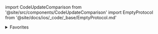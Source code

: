 import CodeUpdateComparison from '@site/src/components/CodeUpdateComparison'
import EmptyProtocol from '@site/docs/ios/_code/_base/EmptyProtocol.md'

<details>
  <summary>Favorites</summary>
  <div>
<details>
        <summary>Success</summary>
        <CodeUpdateComparison 
oldCode={`favoritesSuccessViewTemplate: (([Recipe], @escaping () -> Void) -> AnyView)?`}
            newCode="Removed"/>
    </details>
<details>
        <summary>Empty</summary>
        <CodeUpdateComparison 
oldCode={`favoritesEmptyViewTemplate: ((@escaping () -> Void) -> AnyView)?`}
            newCode={<EmptyProtocol />}/>
    </details>
  </div>
</details>